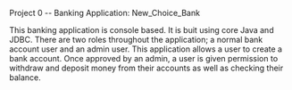 Project 0 -- Banking Application: New_Choice_Bank

This banking application is console based. It is buit using core Java and JDBC. There are two roles throughout the application; a normal bank account user and an admin user. This application allows a user to create a bank account. Once approved by an admin, a user is given permission to withdraw and deposit money from their accounts as well as checking their balance. 
